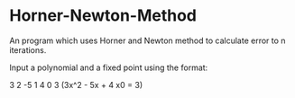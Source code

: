 # Horner-Newton-Method
An program which uses Horner and Newton method to calculate error to n iterations.



Input a polynomial and a fixed point using the format:

3 2 -5 1 4 0 3 (3x^2 - 5x + 4   x0 = 3)
